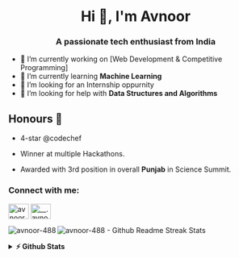 <h1 align="center">Hi 👋, I'm Avnoor</h1>
<h3 align="center">A passionate tech enthusiast from India</h3>

- 🔭 I’m currently working on [Web Development & Competitive Programming]
- 🌱 I’m currently learning **Machine Learning**
- 👯 I’m looking for an Internship oppurnity
- 🤝 I’m looking for help with **Data Structures and Algorithms**

## Honours 🏅
- 4-star @codechef

- Winner at multiple Hackathons.

- Awarded with 3rd position in overall **Punjab** in Science Summit.


<h3 align="left">Connect with me:</h3>
<p align="left">
<a href="https://linkedin.com/in/avnoor" target="blank"><img align="center" src="https://raw.githubusercontent.com/rahuldkjain/github-profile-readme-generator/master/src/images/icons/Social/linked-in-alt.svg" alt="avnoor" height="30" width="40" /></a>
<a href="https://instagram.com/__.avnoor.___" target="blank"><img align="center" src="https://raw.githubusercontent.com/rahuldkjain/github-profile-readme-generator/master/src/images/icons/Social/instagram.svg" alt="__.avnoor.___" height="30" width="40" /></a>
</p>
</p>

<p><img align="left" src="https://github-readme-stats.vercel.app/api/top-langs?username=avnoor-488&show_icons=true&theme=dark&locale=en&layout=compact" alt="avnoor-488" /></p>



 
<p>
  <img align="center" src="http://github-readme-streak-stats.herokuapp.com?user=avnoor-488&theme=dark&hide_border=true" alt="avnoor-488 - Github Readme Streak Stats" />
</p>

<details>	
  <summary><b>⚡ Github Stats</b></summary>
<img height="180em" src="https://github-readme-stats.vercel.app/api?username=avnoor-488&show_icons=true&include_all_commits=true&count_private=true&hide_border=true&theme=dark" />
 

 
<!--START_SECTION:waka-->  
 
<!--END_SECTION:waka-->

*NOTE: Top languages does not indicate my skill level or anything like that. It is just a metric of which languages have been hosted by me on GitHub based on the usage across repositories. There are others which I haven't put up on GitHub.*
